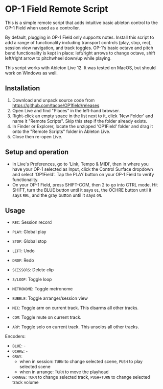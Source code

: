 # OP-1 Field Remote Script
This is a simple remote script that adds intuitive basic ableton control to the OP-1 Field when used as a controller.

By default, plugging in OP-1 Field only supports notes. Install this script to add a range of functionality including transport controls (play, stop, rec), session view navigation, and track toggles. OP-1's basic octave and pitch bend functionality is kept in place: left/right arrows to change octave, shift left/right arrow to pitchwheel down/up while playing.

This script works with Ableton Live 12. It was tested on MacOS, but should work on Windows as well.

## Installation
1. Download and unpack source code from https://github.com/tacoe/OP1field/releases
2. Open Live and find "Places" in the left-hand browser. 
3. Right-click an empty space in the list next to it, click 'New Folder' and name it "Remote Scripts". Skip this step if the folder already exists.
4. In Finder or Explorer, locate the unzipped 'OP1Field' folder and drag it onto the "Remote Scripts" folder in Ableton Live.
5. Close then re-open Live.

## Setup and operation
* In Live's Preferences, go to 'Link, Tempo & MIDI', then in where you have your OP-1 selected as Input, click the Control Surface dropdown and select 'OP1Field'. Tap the PLAY button on your OP-1 Field to verify functionality.
* On your OP-1 Field, press SHIFT-COM, then 2 to go into CTRL mode. Hit SHIFT, turn the BLUE button until it says `01`, the OCHRE button until it says `REL`, and the gray button until it says `ON`.

## Usage
* `REC`: Session record
* `PLAY`: Global play
* `STOP`: Global stop

* `LIFT`: Undo
* `DROP`: Redo
* `SCISSORS`: Delete clip

* `3/LOOP`: Toggle loop
* `METRONOME`: Toggle metronome
* `BUBBLE`: Toggle arranger/session view

* `MIC`: Toggle arm on current track. This disarms all other tracks.
* `COM`: Toggle mute on current track. 
* `ARP`: Toggle solo on current track. This unsolos all other tracks.

Encoders:
* `BLUE`: -
* `OCHRE`: -
* `GRAY`: 
  * when in session: `TURN` to change selected scene, `PUSH` to play selected scene 
  * when in arrange: `TURN` to move the playhead
* `ORANGE`: `TURN` to change selected track, `PUSH+TURN` to change selected track volume

